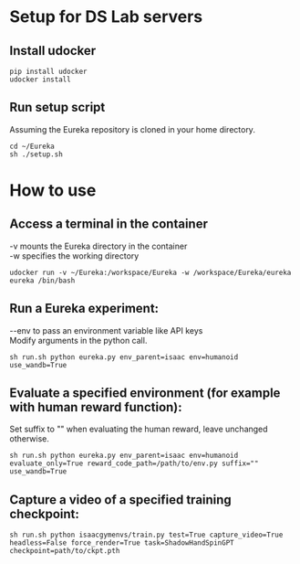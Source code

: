 # Setup for DS Lab servers
## Install udocker
```
pip install udocker
udocker install
```

## Run setup script

Assuming the Eureka repository is cloned in your home directory.

```
cd ~/Eureka
sh ./setup.sh
```

# How to use
## Access a terminal in the container
-v mounts the Eureka directory in the container  
-w specifies the working directory
```
udocker run -v ~/Eureka:/workspace/Eureka -w /workspace/Eureka/eureka eureka /bin/bash
```
## Run a Eureka experiment:
--env to pass an environment variable like API keys  
Modify arguments in the python call.
```
sh run.sh python eureka.py env_parent=isaac env=humanoid use_wandb=True
```

## Evaluate a specified environment (for example with human reward function):
Set suffix to "" when evaluating the human reward, leave unchanged otherwise.
```
sh run.sh python eureka.py env_parent=isaac env=humanoid evaluate_only=True reward_code_path=/path/to/env.py suffix="" use_wandb=True
```

## Capture a video of a specified training checkpoint:
```
sh run.sh python isaacgymenvs/train.py test=True capture_video=True headless=False force_render=True task=ShadowHandSpinGPT checkpoint=path/to/ckpt.pth
```